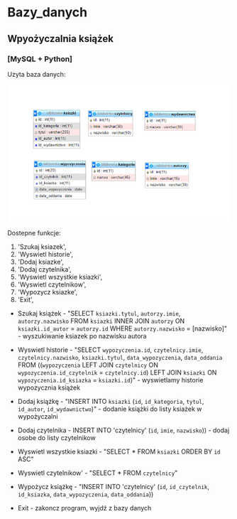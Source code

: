 # Bazy_danych

## Wpyożyczalnia książek 
### [MySQL + Python]

Uzyta baza danych:

![alt text](https://github.com/plonkamaciej/Bazy_danych/blob/main/bazy.png?raw=true)

Dostepne funkcje:

   1. 'Szukaj ksiazek',
   2. 'Wyswietl historie',
   3. 'Dodaj ksiazke',
   4. 'Dodaj czytelnika',    
   5. 'Wyswietl wszystkie ksiazki',
   6. 'Wyswietl czytelnikow',
   7. 'Wypozycz ksiazke',
   0. 'Exit',
  
   * Szukaj książek - "SELECT `ksiazki.tytul`, `autorzy.imie`, `autorzy.nazwisko` FROM `ksiazki` INNER JOIN `autorzy` ON `ksiazki.id_autor` = `autorzy.id` WHERE `autorzy.nazwisko` = [nazwisko]" - wyszukiwanie ksiazek po nazwisku autora
   
   * Wyswietl historie - "SELECT `wypozyczenia.id`, `czytelnicy.imie`, `czytelnicy.nazwisko`, `ksiazki.tytul`, `data_wypozyczenia`, `data_oddania` FROM ((`wypozyczenia` LEFT JOIN `czytelnicy` ON `wypozyczenia.id_czytelnik` = `czytelnicy.id`) LEFT JOIN `ksiazki` ON `wypozyczenia.id_ksiazka` = `ksiazki.id`)" - wyswietlamy historie wypozycznia książek
   
   * Dodaj książkę - "INSERT INTO `ksiazki` (`id`, `id_kategoria`, `tytul`, `id_autor`, `id_wydawnictwo`)" - dodanie książki do listy ksiażek w wypożyczalni
   
   * Dodaj czytelnika - INSERT INTO 'czytelnicy' (`id`, `imie`, `nazwisko`)) - dodaj osobe do listy czytelnikow
   
   * Wyswietl wszystkie ksiazki - "SELECT * FROM `ksiazki` ORDER BY `id` ASC"
   
   * Wyswietl czytelnikow' - "SELECT * FROM `czytelnicy`"
   
   * Wypożycz książkę - "INSERT INTO 'czytelnicy' (`id`, `id_czytelnik`, `id_ksiazka`, `data_wypozyczenia`, `data_oddania`))
   
   * Exit - zakoncz program, wyjdź z bazy danych
